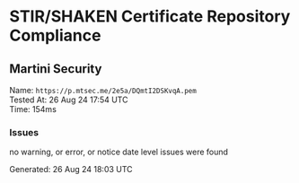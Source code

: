 # STIR/SHAKEN Certificate Repository Compliance

## Martini Security

Name: `https://p.mtsec.me/2e5a/DQmtI2DSKvqA.pem`\
Tested At: 26 Aug 24 17:54 UTC\
Time: 154ms

### Issues

no warning, or error, or notice date level issues were found

Generated: 26 Aug 24 18:03 UTC